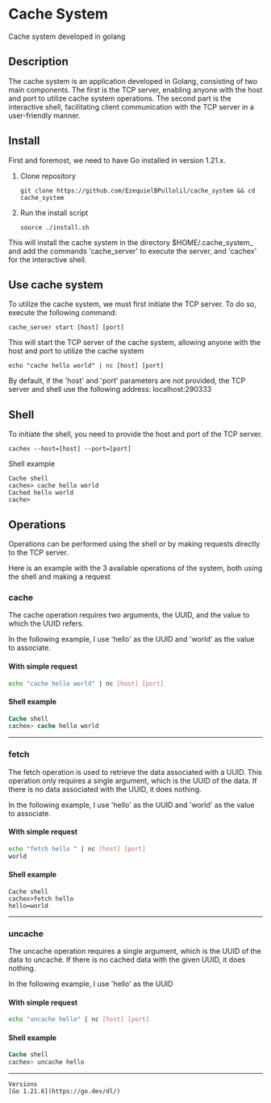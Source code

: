 # Cache System

Cache system developed in golang

## Description

The cache system is an application developed in Golang, consisting of two main components. The first is the TCP server, enabling anyone with the host and port to utilize cache system operations. The second part is the interactive shell, facilitating client communication with the TCP server in a user-friendly manner.

## Install
First and foremost, we need to have Go installed in version 1.21.x.
1. Clone repository
    ```
    git clone https://github.com/EzequielBPullolil/cache_system && cd cache_system
    ```
2. Run the install script 
    ```
    source ./install.sh
    ```
This will install the cache system in the directory $HOME/.cache_system_ and add the commands 'cache_server' to execute the server, and 'cachex' for the interactive shell.


## Use cache system
To utilize the cache system, we must first initiate the TCP server. To do so, execute the following command:
```
cache_server start [host] [port]
```
This will start the TCP server of the cache system, allowing anyone with the host and port to utilize the cache system

```
echo "cache hello world" | nc [host] [port] 
```
By default, if the 'host' and 'port' parameters are not provided, the TCP server and shell use the following address: localhost:290333

## Shell

To initiate the shell, you need to provide the host and port of the TCP server.

```
cachex --host=[host] --port=[port] 
```

Shell example
```
Cache shell 
cachex> cache hello world
Cached hello world
cache>
```

## Operations
Operations can be performed using the shell or by making requests directly to the TCP server.

Here is an example with the 3 available operations of the system, both using the shell and making a request


### cache 

The cache operation requires two arguments, the UUID, and the value to which the UUID refers.

In the following example, I use 'hello' as the UUID and 'world' as the value to associate.

#### With simple request
``` bash
echo "cache hello world" | nc [host] [port] 
```
#### Shell example
```sql
Cache shell 
cachex> cache hello world
```
---
### fetch 
The fetch operation is used to retrieve the data associated with a UUID. This operation only requires a single argument, which is the UUID of the data. If there is no data associated with the UUID, it does nothing.

In the following example, I use 'hello' as the UUID and 'world' as the value to associate.

#### With simple request
``` bash
echo "fetch hello " | nc [host] [port] 
world
```
#### Shell example
```
Cache shell 
cachex>fetch hello 
hello=world
```
---
### uncache 
The uncache operation requires a single argument, which is the UUID of the data to uncaché. If there is no cached data with the given UUID, it does nothing.

In the following example, I use 'hello' as the UUID

#### With simple request
``` bash
echo "uncache hello" | nc [host] [port] 
```
#### Shell example
```sql
Cache shell 
cachex> uncache hello
```

---
```
Versions
[Go 1.21.6](https://go.dev/dl/)
```